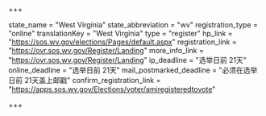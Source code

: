 +++

state_name = "West Virginia"
state_abbreviation = "wv"
registration_type = "online"
translationKey = "West Virginia"
type = "register"
hp_link = "https://sos.wv.gov/elections/Pages/default.aspx"
registration_link = "https://ovr.sos.wv.gov/Register/Landing"
more_info_link = "https://ovr.sos.wv.gov/Register/Landing"
ip_deadline = "选举日前 21天"
online_deadline = "选举日前 21天"
mail_postmarked_deadline = "必须在选举日前 21天盖上邮戳"
confirm_registration_link = "https://apps.sos.wv.gov/Elections/voter/amiregisteredtovote"

+++